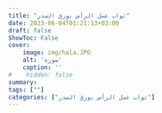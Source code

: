 ```yaml
---
title: "ثواب غسل الرأس بورق السدر"
date: 2023-06-04T01:21:13+03:00
draft: false
ShowToc: False
cover:
    image: img/hala.JPG
    alt: 'صورة'
    caption: ''
#    hidden: false
summary: 
tags: [""]
categories: ["ثواب غسل الرأس بورق السدر"]
---
```


